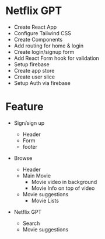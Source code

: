# Netflix GPT
- Create React App 
- Configure Tailwind CSS
- Create Components
- Add routing for home & login
- Create login/signup form
- Add React Form hook for validation
- Setup firebase
- Create app store
- Create user slice
- Setup Auth via firebase 

# Feature
- Sign/sign up 
    - Header
    - Form
    - footer

- Browse
    - Header
    - Main Movie
        - Movie video in background
        - Movie Info on top of video
    - Movie suggestions
        - Movie Lists

- Netflix GPT
    - Search 
    - Movie suggestions
    